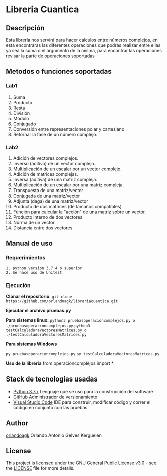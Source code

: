 # Libreria Cuantica


## Descripción

  Esta librería nos servirá para hacer calculos entre números complejos, en esta encontraras las diferentes operaciones que podrás realizar entre ellas ya sea la suma o el argumento de la misma, para encontrar las operaciones revisar la parte de operaciones soportadas

## Metodos o funciones soportadas

### Lab1
1. Suma
2. Producto
3. Resta
4. División
5. Módulo
6. Conjugado
7. Conversión entre representaciones polar y cartesiano
8. Retornar la fase de un número complejo.

### Lab2
1. Adición de vectores complejos.
2. Inverso (aditivo) de un vector complejo.
3. Multiplicación de un escalar por un vector complejo.
4. Adición de matrices complejas.
5. Inversa (aditiva) de una matriz compleja.
6. Multiplicación de un escalar por una matriz compleja.
7. Transpuesta de una matriz/vector
8. Conjugada de una matriz/vector
9. Adjunta (daga) de una matriz/vector
10. Producto de dos matrices (de tamaños compatibles)
11. Función para calcular la "acción" de una matriz sobre un vector.
12. Producto interno de dos vectores
13. Norma de un vector
14. Distancia entre dos vectores

## Manual de uso 

  ### Requerimientos
  
    1. python version 3.7.4 o superior
    2. Se hace uso de Unitest
   
  ### Ejecución
    
  **Clonar el repositorio**: `git clone https://github.com/orlandoagk/libreriacuantica.git`

  **Ejecutar el archivo pruebas.py**

  **Para sistemas linux:** `python3 pruebasoperacioncomplejos.py o ./pruebasoperacioncomplejos.py`
  `python3 testCalculadoraVectoresMatrices.py o ./testCalculadoraVectoresMatrices.py`
  
  **Para sistemas Windows**

  `py pruebasoperacioncomplejos.py`
  `py testCalculadoraVectoresMatrices.py`
  
  **Uso de la libreria** 
      from operacioncomplejos import * 
     

 
   
  ## Stack de tecnologias usadas
  
   * [Python 3.7.x](https://www.python.org) Lenguaje que se uso para la construcción del software
   * [GitHub](https://github.com) Administrador de versionamiento
   * [Visual Studio Code](https://code.visualstudio.com) IDE para construir, modificar código y correr el código en conjunto con las pruebas
  
  ## Author
  
   [orlandoagk](https://github.com/orlandoagk) Orlando Antonio Gelves Kerguelen
   
  ## License 
  
  This project is licensed under the GNU General Public License v3.0 - see the [LICENSE](https://github.com/orlandoagk/libreriacuantica/blob/master/licencia/licencia.md) file for more details.
  
